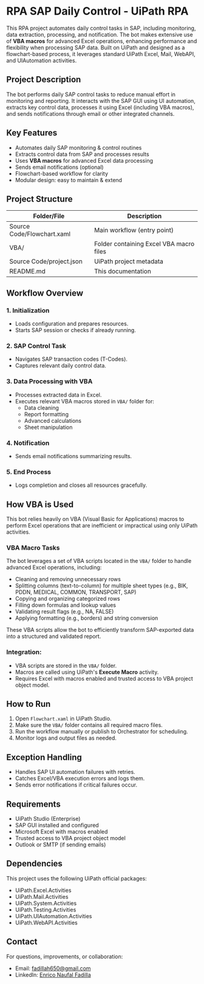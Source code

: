 # RPA SAP Daily Control - UiPath RPA

This RPA project automates daily control tasks in SAP, including monitoring, data extraction, processing, and notification. The bot makes extensive use of **VBA macros** for advanced Excel operations, enhancing performance and flexibility when processing SAP data. Built on UiPath and designed as a flowchart-based process, it leverages standard UiPath Excel, Mail, WebAPI, and UIAutomation activities.

## Project Description

The bot performs daily SAP control tasks to reduce manual effort in monitoring and reporting. It interacts with the SAP GUI using UI automation, extracts key control data, processes it using Excel (including VBA macros), and sends notifications through email or other integrated channels.

## Key Features

- Automates daily SAP monitoring & control routines
- Extracts control data from SAP and processes results
- Uses **VBA macros** for advanced Excel data processing
- Sends email notifications (optional)
- Flowchart-based workflow for clarity
- Modular design: easy to maintain & extend

## Project Structure

| Folder/File           | Description                                      |
|------------------------|--------------------------------------------------|
| Source Code/Flowchart.xaml         | Main workflow (entry point)                     |
| VBA/                   | Folder containing Excel VBA macro files         |
| Source Code/project.json           | UiPath project metadata                         |
| README.md              | This documentation                              |

## Workflow Overview

### 1. Initialization
- Loads configuration and prepares resources.
- Starts SAP session or checks if already running.

### 2. SAP Control Task
- Navigates SAP transaction codes (T-Codes).
- Captures relevant daily control data.

### 3. Data Processing with VBA
- Processes extracted data in Excel.
- Executes relevant VBA macros stored in `VBA/` folder for:
  - Data cleaning
  - Report formatting
  - Advanced calculations
  - Sheet manipulation

### 4. Notification
- Sends email notifications summarizing results.

### 5. End Process
- Logs completion and closes all resources gracefully.

## How VBA is Used

This bot relies heavily on VBA (Visual Basic for Applications) macros to perform Excel operations that are inefficient or impractical using only UiPath activities.

### VBA Macro Tasks

The bot leverages a set of VBA scripts located in the `VBA/` folder to handle advanced Excel operations, including:

- Cleaning and removing unnecessary rows
- Splitting columns (text-to-column) for multiple sheet types (e.g., BIK, PDDN, MEDICAL, COMMON, TRANSPORT, SAP)
- Copying and organizing categorized rows
- Filling down formulas and lookup values
- Validating result flags (e.g., NA, FALSE)
- Applying formatting (e.g., borders) and string conversion

These VBA scripts allow the bot to efficiently transform SAP-exported data into a structured and validated report.

### Integration:
- VBA scripts are stored in the `VBA/` folder.
- Macros are called using UiPath's **Execute Macro** activity.
- Requires Excel with macros enabled and trusted access to VBA project object model.

## How to Run

1. Open `Flowchart.xaml` in UiPath Studio.
2. Make sure the `VBA/` folder contains all required macro files.
3. Run the workflow manually or publish to Orchestrator for scheduling.
4. Monitor logs and output files as needed.

## Exception Handling

- Handles SAP UI automation failures with retries.
- Catches Excel/VBA execution errors and logs them.
- Sends error notifications if critical failures occur.

## Requirements

- UiPath Studio (Enterprise)
- SAP GUI installed and configured
- Microsoft Excel with macros enabled
- Trusted access to VBA project object model
- Outlook or SMTP (if sending emails)

## Dependencies

This project uses the following UiPath official packages:
- UiPath.Excel.Activities
- UiPath.Mail.Activities
- UiPath.System.Activities
- UiPath.Testing.Activities
- UiPath.UIAutomation.Activities
- UiPath.WebAPI.Activities

## Contact

For questions, improvements, or collaboration:

- Email: fadillah650@gmail.com  
- LinkedIn: [Enrico Naufal Fadilla](https://linkedin.com/in/enrico-naufal-fadilla-54338a256)
